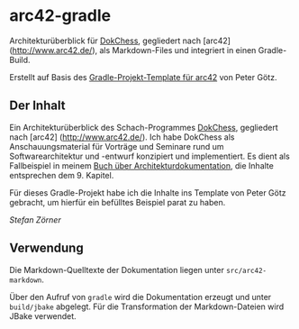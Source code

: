 # arc42-gradle

Architekturüberblick für [DokChess](http://www.dokchess.de), gegliedert nach [arc42] (http://www.arc42.de/), als Markdown-Files und integriert in einen Gradle-Build.

Erstellt auf Basis des [Gradle-Projekt-Template für arc42]("https://github.com/p-goetz/arc42-gradle) von Peter Götz.

## Der Inhalt
Ein Architekturüberblick des Schach-Programmes [DokChess](http://www.dokchess.de), gegliedert nach [arc42] (http://www.arc42.de/). Ich habe DokChess als Anschauungsmaterial für Vorträge und Seminare rund um Softwarearchitektur und -entwurf konzipiert und implementiert. Es dient als Fallbeispiel in meinem [Buch über Architekturdokumentation](http://www.swadok.de), die Inhalte entsprechen dem 9. Kapitel.

Für dieses Gradle-Projekt habe ich die Inhalte ins Template von Peter Götz gebracht, um hierfür ein befülltes Beispiel parat zu haben.

_Stefan Zörner_

## Verwendung
Die Markdown-Quelltexte der Dokumentation liegen unter `src/arc42-markdown`.

Über den Aufruf von `gradle` wird die Dokumentation erzeugt und unter `build/jbake` abgelegt. Für die Transformation der Markdown-Dateien wird JBake verwendet.
